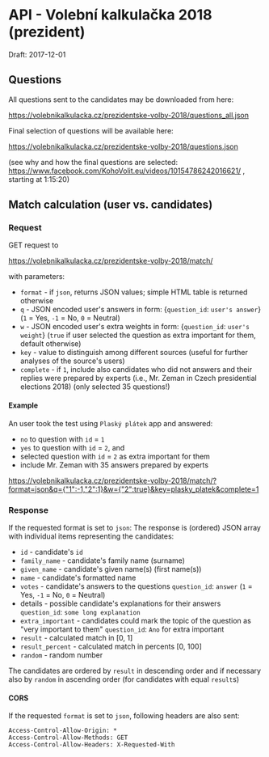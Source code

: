 # API - Volební kalkulačka 2018 (prezident)

Draft: 2017-12-01

## Questions
All questions sent to the candidates may be downloaded from here:

https://volebnikalkulacka.cz/prezidentske-volby-2018/questions_all.json

Final selection of questions will be available here:

https://volebnikalkulacka.cz/prezidentske-volby-2018/questions.json

(see why and how the final questions are selected: https://www.facebook.com/KohoVolit.eu/videos/10154786242016621/ , starting at 1:15:20)

## Match calculation (user vs. candidates)
### Request
GET request to

https://volebnikalkulacka.cz/prezidentske-volby-2018/match/

with parameters:
- `format` - if `json`, returns JSON values; simple HTML table is returned otherwise
- `q` - JSON encoded user's answers in form: {`question_id`: `user's answer`} (`1` = Yes, `-1` = No, `0` = Neutral)
- `w` - JSON encoded user's extra weights in form: {`question_id`: `user's weight`} (`true` if user selected the question as extra important for them, default otherwise)
- `key` - value to distinguish among different sources (useful for further analyses of the source's users)
- `complete` - if `1`, include also candidates who did not answers and their replies were prepared by experts (i.e., Mr. Zeman in Czech presidential elections 2018) (only selected 35 questions!)


#### Example
An user took the test using `Plaský plátek` app and answered:
- `no` to question with `id` = `1`
- `yes` to question with `id` = `2`, and
- selected question with `id` = `2` as extra important for them
- include Mr. Zeman with 35 answers prepared by experts

https://volebnikalkulacka.cz/prezidentske-volby-2018/match/?format=json&q={"1":-1,"2":1}&w={"2":true}&key=plasky_platek&complete=1

### Response
If the requested format is set to `json`: The response is (ordered) JSON array with individual items representing the candidates:

- `id` - candidate's `id`
- `family_name` - candidate's family name (surname)
- `given_name` - candidate's given name(s) (first name(s))
- `name` - candidate's formatted name
- `votes` - candidate's answers to the questions `question_id`: `answer` (`1` = Yes, `-1` = No, `0` = Neutral)
- details - possible candidate's explanations for their answers `question_id`: `some long explanation`
- `extra_important` - candidates could mark the topic of the question as "very important to them" `question_id`: `Ano` for extra important
- `result` - calculated match in [0, 1]
- `result_percent` - calculated match in percents [0, 100]
- `random` - random number

The candidates are ordered by `result` in descending order and if necessary also by `random` in ascending order (for candidates with equal `result`s)

#### CORS
If the requested `format` is set to `json`, following headers are also sent:

```
Access-Control-Allow-Origin: *
Access-Control-Allow-Methods: GET
Access-Control-Allow-Headers: X-Requested-With
```
